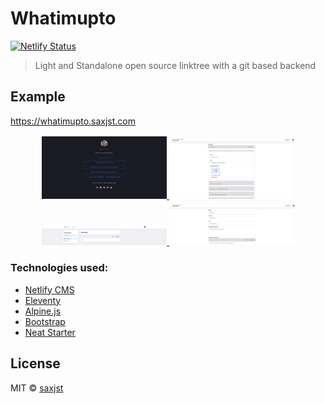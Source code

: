 # Whatimupto

[![Netlify Status](https://api.netlify.com/api/v1/badges/c0c7239a-17f4-42a5-886c-0e17924712e1/deploy-status)](https://app.netlify.com/sites/admiring-noyce-84c88a/deploys)
> Light and Standalone open source linktree with a git based backend

## Example

https://whatimupto.saxjst.com

<div align="center">
<a href="https://whatimupto.saxjst.com">
	<img src="homepage-whatimupto.png" width="200" title="homepage">
	<img src="backend-whatimupto-01.png" style="margin-top:5px;" width="200" title="homepage">
	<img src="backend-whatimupto-02.png" style="margin-top:5px;" width="200" title="homepage">
	<img src="backend-whatimupto-03.png" style="margin-top:5px;" width="200" title="homepage">

</a>
</div>


### Technologies used:

- [Netlify CMS](https://www.netlifycms.org/)
- [Eleventy](https://www.11ty.dev/)
- [Alpine.js](https://github.com/alpinejs/alpine)
- [Bootstrap](https://getbootstrap.com/)
- [Neat Starter](https://github.com/surjithctly/neat-starter)

## License

MIT © [saxjst](https://saxjst.com)
